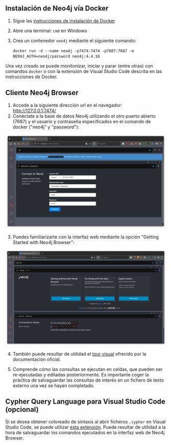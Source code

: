 ## Instalación de Neo4j vía Docker

1. Sigue las [instrucciones de instalación de Docker](../instrucciones_docker/instrucciones_docker.md)

2. Abre una terminal: `cmd` en Windows

3. Crea un contenedor `neo4j` mediante el siguiente comando:

   `docker run -d --name neo4j -p7474:7474 -p7687:7687 -e NEO4J_AUTH=neo4j/password neo4j:4.4.16`

Una vez creado se puede monitonizar, iniciar y parar (entre otras) con comandos `docker` o con la extensión de Visual Studio Code descrita en las instrucciones de Docker.

## Cliente Neo4j Browser

1. Accede a la siguiente dirección url en el navegador: http://127.0.0.1:7474/
2. Conéctate a la base de datos Neo4j utilizando el otro puerto abierto (7687) y el usuario y contraseña especificados en el comando de docker ("neo4j" y "password"):

<img src="login.png"  />

3. Puedes familiarizarte con la interfaz web mediante la opción "Getting Started with Neo4j Browser":

<img src="playStart.png"  />

4. También puede resultar de utilidad el [tour visual](https://neo4j.com/docs/browser-manual/current/visual-tour/) ofrecido por la documentación oficial.

5. Comprende cómo las consultas se ejecutan en celdas, que pueden ser re-ejecutadas y editadas posteriormente. Es importante coger la práctica de salvaguardar las consultas de interés en un fichero de texto externo una vez se hayan completado.

## Cypher Query Language para Visual Studio Code (opcional)

Si se desea obtener coloreado de sintaxis al abrir ficheros `.cypher` en Visual Studio Code, se puede utilizar [esta extensión](https://marketplace.visualstudio.com/items?itemName=jakeboone02.cypher-query-language). Puede resultar de utilidad a la hora de salvaguardar los comandos ejecutados en la interfaz web de Neo4j Browser.
